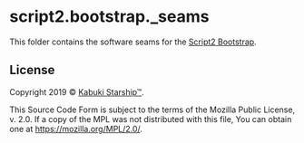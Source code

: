 # script2.bootstrap._seams

This folder contains the software seams for the [Script2 Bootstrap](../readme.md).

## License

Copyright 2019 © [Kabuki Starship™](https://kabukistarship.com).

This Source Code Form is subject to the terms of the Mozilla Public License, v. 2.0. If a copy of the MPL was not distributed with this file, You can obtain one at <https://mozilla.org/MPL/2.0/>.

